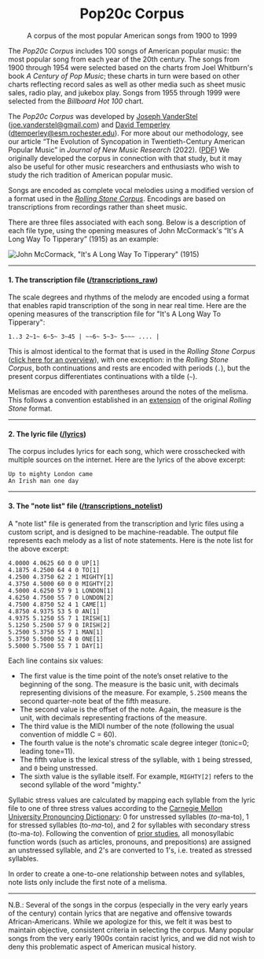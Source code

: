 <div align="center">
    <h1>Pop20c Corpus</h1>
    <p>A corpus of the most popular American songs from 1900 to 1999</p>
</div>

The *Pop20c Corpus* includes 100 songs of American popular music: the most popular song from each year of the 20th century. The songs from 1900 through 1954 were selected based on the charts from Joel Whitburn's book *A Century of Pop Music*; these charts in turn were based on other charts reflecting record sales as well as other media such as sheet music sales, radio play, and jukebox play. Songs from 1955 through 1999 were selected from the *Billboard Hot 100* chart.

The *Pop20c Corpus* was developed by <a href="https://www.josephvanderstel.com/" target="_blank">Joseph VanderStel</a> (joe.vanderstel@gmail.com) and <a href="http://davidtemperley.com/" target="_blank">David Temperley</a> (dtemperley@esm.rochester.edu). For more about our methodology, see our article “The Evolution of Syncopation in Twentieth-Century American Popular Music” in *Journal of New Music Research* (2022). (<a href="https://www.josephvanderstel.com/pdfs/vanderstel_temperley_2022.pdf" target="_blank">PDF</a>) We originally developed the corpus in connection with that study, but it may also be useful for other music researchers and enthusiasts who wish to study the rich tradition of American popular music.

Songs are encoded as complete vocal melodies using a modified version of a format used in the <a href="http://rockcorpus.midside.com/index.html">*Rolling Stone Corpus*</a>. Encodings are based on transcriptions from recordings rather than sheet music.

There are three files associated with each song. Below is a description of each file type, using the opening measures of John McCormack's “It's A Long Way To Tipperary” (1915) as an example:

![John McCormack, "It's A Long Way To Tipperary" (1915)](https://github.com/vanderstel/pop-corpus/blob/master/static/imgs/tipperary.png?raw=true)

---

#### 1. The transcription file (<a href="https://github.com/vanderstel/pop-corpus/tree/master/transcriptions_raw">/transcriptions_raw</a>)

The scale degrees and rhythms of the melody are encoded using a format that enables rapid transcription of the song in near real time. Here are the opening measures of the transcription file for "It's A Long
Way To Tipperary":


```
1..3 2~1~ 6~5~ 3~45 | ~~6~ 5~3~ 5~~~ .... |
```


This is almost identical to the format that is used in the *Rolling Stone Corpus* (<a href="http://rockcorpus.midside.com/melodic_transcriptions.html">click here for an overview</a>), with one exception: in the *Rolling Stone Corpus*, both continuations and rests are encoded with periods (`.`), but the present corpus differentiates continuations with a tilde (`~`). 

Melismas are encoded with parentheses around the notes of the melisma. This follows a convention established in an <a href="http://rockcorpus.midside.com/lyrics_stress.html" target="_blank">extension</a> of the original *Rolling Stone* format.

___


#### 2. The lyric file (<a href="https://github.com/vanderstel/pop-corpus/tree/master/lyrics">/lyrics</a>)

The corpus includes lyrics for each song, which were crosschecked with multiple sources on the internet. Here are the lyrics of the above excerpt:

```
Up to mighty London came
An Irish man one day
```

---

#### 3. The "note list" file (<a href="https://github.com/vanderstel/pop-corpus/tree/master/transcriptions_notelist">/transcriptions_notelist</a>)

A "note list" file is generated from the transcription and lyric files using a custom script, and is designed to be machine-readable. The output file represents each melody as a list of note statements. Here is the note list for the above excerpt:

```
4.0000 4.0625 60 0 0 UP[1]
4.1875 4.2500 64 4 0 TO[1]
4.2500 4.3750 62 2 1 MIGHTY[1]
4.3750 4.5000 60 0 0 MIGHTY[2]
4.5000 4.6250 57 9 1 LONDON[1]
4.6250 4.7500 55 7 0 LONDON[2]
4.7500 4.8750 52 4 1 CAME[1]
4.8750 4.9375 53 5 0 AN[1]
4.9375 5.1250 55 7 1 IRISH[1]
5.1250 5.2500 57 9 0 IRISH[2]
5.2500 5.3750 55 7 1 MAN[1]
5.3750 5.5000 52 4 0 ONE[1]
5.5000 5.7500 55 7 1 DAY[1]

```

Each line contains six values:
- The first value is the time point of the note’s onset relative to the beginning of
the song. The measure is the basic unit, with decimals representing divisions of the measure. For example, `5.2500` means the second quarter-note beat of the fifth measure.
- The second value is the offset of the note. Again, the measure is the unit, with decimals representing fractions of the measure.
- The third value is the MIDI number of the note (following the usual convention of
middle C = 60).
- The fourth value is the note's chromatic scale degree integer (tonic=0; leading tone=11).
- The fifth value is the lexical stress of the syllable, with `1` being stressed, and `0`
being unstressed.
- The sixth value is the syllable itself. For example, `MIGHTY[2]` refers to
the second syllable of the word "mighty."

Syllabic stress values are calculated by mapping each syllable from the lyric file to one of three stress values according to the <a href="http://www.speech.cs.cmu.edu/cgi-bin/cmudict">Carnegie Mellon University Pronouncing Dictionary</a>: 0 for unstressed syllables
(*to*-ma-to), 1 for stressed syllables (to-*ma*-to), and 2 for syllables with secondary stress
(to-ma-*to*). Following the convention of <a href="http://rockcorpus.midside.com/lyrics_stress.html">prior studies</a>, all monosyllabic function words (such as articles, pronouns, and
prepositions) are assigned an unstressed syllable, and 2's are converted to 1's, i.e. treated as
stressed syllables.

In order to create a one-to-one relationship between notes and syllables, note lists only include the first note of a melisma.

---

N.B.: Several of the songs in the corpus (especially in the very early years of the century) contain lyrics that are negative and offensive towards African-Americans. While we apologize for this, we felt it was best to maintain objective, consistent criteria in selecting the corpus. Many popular songs from the very early 1900s contain racist lyrics, and we did not wish to deny this problematic aspect of American musical history.
